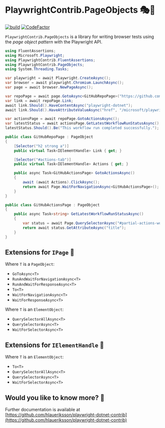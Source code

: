 # PlaywrightContrib.PageObjects 🎭🧪

[![build](https://github.com/hlaueriksson/playwright-dotnet-contrib/actions/workflows/build.yml/badge.svg)](https://github.com/hlaueriksson/playwright-dotnet-contrib/actions/workflows/build.yml) [![CodeFactor](https://codefactor.io/repository/github/hlaueriksson/playwright-dotnet-contrib/badge)](https://codefactor.io/repository/github/hlaueriksson/playwright-dotnet-contrib)

`PlaywrightContrib.PageObjects` is a library for writing browser tests using the _page object pattern_ with the Playwright API.

```cs
using FluentAssertions;
using Microsoft.Playwright;
using PlaywrightContrib.FluentAssertions;
using PlaywrightContrib.PageObjects;
using System.Threading.Tasks;

var playwright = await Playwright.CreateAsync();
var browser = await playwright.Chromium.LaunchAsync();
var page = await browser.NewPageAsync();

var repoPage = await page.GotoAsync<GitHubRepoPage>("https://github.com/microsoft/playwright-dotnet");
var link = await repoPage.Link;
await link.Should().HaveContentAsync("playwright-dotnet");
await link.Should().HaveAttributeValueAsync("href", "/microsoft/playwright-dotnet");

var actionsPage = await repoPage.GotoActionsAsync();
var latestStatus = await actionsPage.GetLatestWorkflowRunStatusAsync();
latestStatus.Should().Be("This workflow run completed successfully.");

public class GitHubRepoPage : PageObject
{
    [Selector("h2 strong a")]
    public virtual Task<IElementHandle> Link { get; }

    [Selector("#actions-tab")]
    public virtual Task<IElementHandle> Actions { get; }

    public async Task<GitHubActionsPage> GotoActionsAsync()
    {
        await (await Actions).ClickAsync();
        return await Page.WaitForNavigationAsync<GitHubActionsPage>();
    }
}

public class GitHubActionsPage : PageObject
{
    public async Task<string> GetLatestWorkflowRunStatusAsync()
    {
        var status = await Page.QuerySelectorAsync("#partial-actions-workflow-runs .Box-row div[title]");
        return await status.GetAttributeAsync("title");
    }
}
```

## Extensions for `IPage` 📄

Where `T` is a `PageObject`:

- `GoToAsync<T>`
- `RunAndWaitForNavigationAsync<T>`
- `RunAndWaitForResponseAsync<T>`
- `To<T>`
- `WaitForNavigationAsync<T>`
- `WaitForResponseAsync<T>`

Where `T` is an `ElementObject`:

- `QuerySelectorAllAsync<T>`
- `QuerySelectorAsync<T>`
- `WaitForSelectorAsync<T>`

## Extensions for `IElementHandle` 📑

Where `T` is an `ElementObject`:

- `To<T>`
- `QuerySelectorAllAsync<T>`
- `QuerySelectorAsync<T>`
- `WaitForSelectorAsync<T>`

## Would you like to know more? 🤔

Further documentation is available at [https://github.com/hlaueriksson/playwright-dotnet-contrib](https://github.com/hlaueriksson/playwright-dotnet-contrib)
